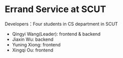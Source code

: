 # Errand Service at SCUT 

Developers：Four students in CS department in SCUT 
- Qingyi Wang(Leader): frontend & backend 
- Jiaxin Wu: backend
- Yuning Xiong: frontend
- Xingqi Ou: frontend
